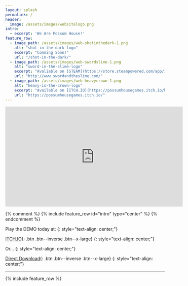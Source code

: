 ```yaml
---
layout: splash
permalink: /
header:
  image: /assets/images/websitelogo.png
intro: 
  - excerpt: 'We Are Possum House!'
feature_row: 
  - image_path: /assets/images/web-shotinthedark-1.png
    alt: "shot-in-the-dark-logo"
    excerpt: "Comming Soon!"
    url: "/shot-in-the-dark/"
  - image_path: /assets/images/web-swordslime-1.png
    alt: "sword-in-the-slime-logo"
    excerpt: "Avaliable on [STEAM](https://store.steampowered.com/app/1130570/The_Sword_and_the_Slime/) and [ITCH.IO](https://possumhousegames.itch.io/the-sword-and-the-slime)"
    url: "http://www.swordandtheslime.com/"
  - image_path: /assets/images/web-heavycrown-1.png
    alt: "heavy-is-the-crown-logo"
    excerpt: "Available on [ITCH.IO](https://possumhousegames.itch.io/heavy-is-the-crown)"
    url: "https://possumhousegames.itch.io/"
---
```

<!-- 
![featured-game]({{ site.url }}{{ site.baseurl }}/assets/images/websitelogo.png){: .align-center}
 -->
<!-- 
 <iframe width="640" height="360" src="https://www.youtube-nocookie.com/embed/l2Of1-d5E5o?controls=0&amp;showinfo=0" frameborder="0" allowfullscreen></iframe>
 -->

 <iframe width="560" height="315" src="https://www.youtube.com/embed/loDKFPIL1g8" frameborder="0" allow="accelerometer; autoplay; encrypted-media; gyroscope; picture-in-picture" allowfullscreen></iframe>

{% comment %}
{% include feature_row id="intro" type="center" %}
{% endcomment %}

Play the DEMO today at: 
{: style="text-align: center;"}

[ITCH.IO](https://possumhousegames.itch.io/shot-in-the-dark){: .btn .btn--inverse .btn--x-large}
{: style="text-align: center;"}

Or...
{: style="text-align: center;"}

[Direct Download](#){: .btn .btn--inverse .btn--x-large}
{: style="text-align: center;"}

---

{% include feature_row %}
